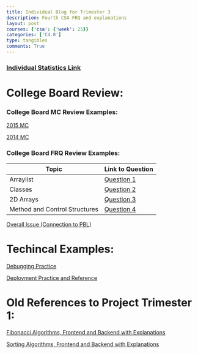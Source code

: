 ```yaml
---
title: Individual Blog for Trimester 3
description: Fourth CSA FRQ and explanations
layout: post
courses: {'csa': {'week': 25}}
categories: ['C4.0']
type: tangibles
comments: True
---
```


### [Individual Statistics Link](https://github.com/Pitsco)

# College Board Review:
### College Board MC Review Examples:
[2015 MC](https://pitsco.github.io/personal//c4.0/2023/12/22/CB-2015-quiz-notes.html)

[2014 MC](https://pitsco.github.io/personal/c4.0/2023/11/05/CollegeBoard-Practice-Test.html)

### College Board FRQ Review Examples:
<table>
  <thead>
    <tr>
      <th>Topic</th>
      <th>Link to Question</th>
    </tr>
  </thead>
  <tbody>
    <tr>
      <td>Arraylist</td>
      <td><a href="https://pitsco.github.io/personal/c4.0/2024/02/19/CSA-FRQ-Q1.html">Question 1</a></td>
    </tr>
    <tr>
      <td>Classes</td>
      <td><a href="https://pitsco.github.io/personal/c4.0/2024/02/23/CSA-FRQ-Q2.html">Question 2</a></td>
    </tr>
    <tr>
      <td>2D Arrays</td>
      <td><a href="https://pitsco.github.io/personal/c4.0/2024/02/24/CSA-FRQ-Q3.html">Question 3</a></td>
    </tr>
    <tr>
      <td>Method and Control Structures</td>
      <td><a href="https://pitsco.github.io/personal/c4.0/2024/02/25/CSA-FRQ-Q4.html">Question 4</a></td>
    </tr>
  </tbody>
</table>


[Overall Issue (Connection to PBL)](https://github.com/Pitsco/personal/issues/6)

# Techincal Examples:
[Debugging Practice](https://github.com/Pitsco/personal/issues/7)



[Deployment Practice and Reference](https://github.com/Pitsco/personal/issues/5)

# Old References to Project Trimester 1: 
[Fibonacci Algorithms, Frontend and Backend with Explanations](https://pitsco.github.io/personal/2023/12/10/Fibonacci_Algorithm_Blog.html)

[Sorting Algorithms, Frontend and Backend with Explanations](https://pitsco.github.io/personal/2023/12/10/Sorting-Algorithm-Blog.html)

